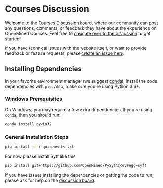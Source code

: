 # Courses Discussion

Welcome to the Courses Discussion board, where our community can post any questions, comments, or feedback they have about the experience on OpenMined Courses. Feel free to [navigate over to the discussion](https://github.com/OpenMined/courses/discussions) to get started!

If you have technical issues with the website itself, or want to provide feedback or feature requests, please [create an Issue here](https://github.com/OpenMined/openmined/issues). 

## Installing Dependencies

In your favorite environment manager (we suggest [conda](https://docs.conda.io/en/latest/miniconda.html)), install the code dependencies with `pip`. Also, make sure you're using Python 3.6+.

### Windows Prerequisites
On Windows, you may require a few extra dependencies. If you're using `conda`, then you should run:
```bash
conda install pywin32
```

### General Installation Steps

```bash
pip install -r requirements.txt
```

For now please install Syft like this
```bash
pip install git+https://github.com/OpenMined/PySyft@dev#egg=syft
```

If you have issues installing the dependencies or getting the code to run, please ask for help on the [discussion board](https://github.com/OpenMined/courses/discussions).
